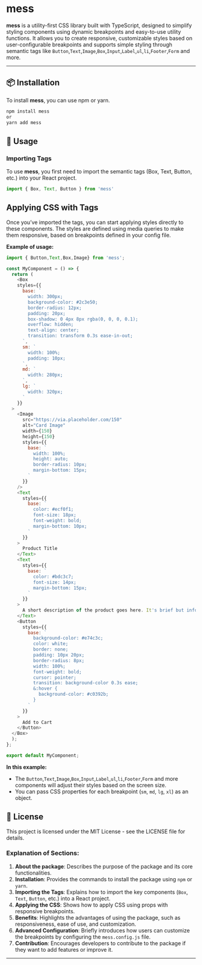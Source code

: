 # mess

**mess** is a utility-first CSS library built with TypeScript, designed to simplify styling components using dynamic breakpoints and easy-to-use utility functions. It allows you to create responsive, customizable styles based on user-configurable breakpoints and supports simple styling through semantic tags like `Button`,`Text`,`Image`,`Box`,`Input`,`Label`,`ul`,`li`,`Footer`,`Form` and more.

---

## 📦 Installation

To install **mess**, you can use npm or yarn.

```bash
npm install mess
or
yarn add mess

```
📝 Usage
--------

### Importing Tags

To use **mess**, you first need to import the semantic tags (Box, Text, Button, etc.) into your React project.
```typescript
import { Box, Text, Button } from 'mess'
```
## Applying CSS with Tags

Once you’ve imported the tags, you can start applying styles directly to these components. The styles are defined using media queries to make them responsive, based on breakpoints defined in your config file.

**Example of usage:**
```javascript
import { Button,Text,Box,Image} from 'mess';

const MyComponent = () => {
  return (
    <Box 
    styles={{
      base: `
        width: 300px; 
        background-color: #2c3e50; 
        border-radius: 12px; 
        padding: 20px; 
        box-shadow: 0 4px 8px rgba(0, 0, 0, 0.1);
        overflow: hidden;
        text-align: center;
        transition: transform 0.3s ease-in-out;
      `,
      sm: `
        width: 100%; 
        padding: 10px;
      `,
      md: `
        width: 280px;
      `,
      lg: `
        width: 320px;
      `
    }}
  >
    <Image 
      src="https://via.placeholder.com/150" 
      alt="Card Image" 
      width={150} 
      height={150}
      styles={{
        base: `
          width: 100%;
          height: auto;
          border-radius: 10px;
          margin-bottom: 15px;
        `
      }}
    />
    <Text 
      styles={{
        base: `
          color: #ecf0f1;
          font-size: 18px;
          font-weight: bold;
          margin-bottom: 10px;
        `
      }}
    >
      Product Title
    </Text>
    <Text 
      styles={{
        base: `
          color: #bdc3c7;
          font-size: 14px;
          margin-bottom: 15px;
        `
      }}
    >
      A short description of the product goes here. It's brief but informative.
    </Text>
    <Button
      styles={{
        base: `
          background-color: #e74c3c;
          color: white;
          border: none;
          padding: 10px 20px;
          border-radius: 8px;
          width: 100%;
          font-weight: bold;
          cursor: pointer;
          transition: background-color 0.3s ease;
          &:hover {
            background-color: #c0392b;
          }
        `
      }}
    >
      Add to Cart
    </Button>
  </Box>
  );
};

export default MyComponent;
```
**In this example:**

- The `Button`,`Text`,`Image`,`Box`,`Input`,`Label`,`ul`,`li`,`Footer`,`Form` and more components will adjust their styles based on the screen size.
- You can pass CSS properties for each breakpoint (`sm`, `md`, `lg`, `xl`) as an object.

## 📝 License
This project is licensed under the MIT License - see the LICENSE file for details.

### **Explanation of Sections**:

1. **About the package**: Describes the purpose of the package and its core functionalities.
2. **Installation**: Provides the commands to install the package using `npm` or `yarn`.
3. **Importing the Tags**: Explains how to import the key components (`Box`, `Text`, `Button`, etc.) into a React project.
4. **Applying the CSS**: Shows how to apply CSS using props with responsive breakpoints.
5. **Benefits**: Highlights the advantages of using the package, such as responsiveness, ease of use, and customization.
6. **Advanced Configuration**: Briefly introduces how users can customize the breakpoints by configuring the `mess.config.js` file.
7. **Contribution**: Encourages developers to contribute to the package if they want to add features or improve it.

---